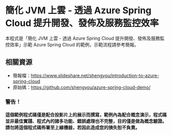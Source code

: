 # 簡化 JVM 上雲 - 透過 Azure Spring Cloud 提升開發、發佈及服務監控效率

本程式是「簡化 JVM 上雲 - 透過 Azure Spring Cloud 提升開發、發佈及服務監控效率」示範 Azure Spring Cloud 的範例，示範流程請參考簡報。

## 相關資源

* 簡報檔：https://www.slideshare.net/shengyou/introduction-to-azure-spring-cloud
* 原始碼：https://github.com/shengyou/azure-spring-cloud-demo/

### 警告！

#### 這個範例程式碼僅是配合投影片上的展示而撰寫，範例內為配合概念演示，程式碼並非最佳實踐、程式內的諸多功能、錯誤處理也不完整，目的僅是做為概念驗證。請勿將這個程式碼佈署至上線機器，若因此造成您的損失恕不負責。
